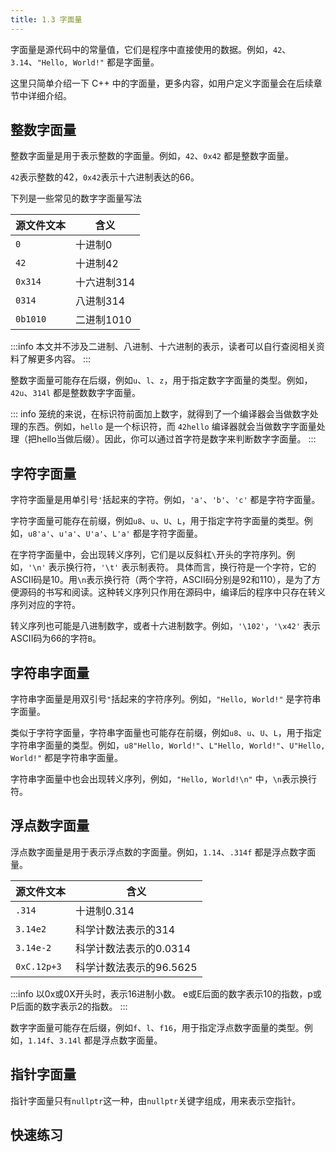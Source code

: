 ```yaml
---
title: 1.3 字面量
---
```


字面量是源代码中的常量值，它们是程序中直接使用的数据。例如，`42`、`3.14`、`"Hello, World!"` 都是字面量。

这里只简单介绍一下 C++ 中的字面量，更多内容，如用户定义字面量会在后续章节中详细介绍。

## 整数字面量

整数字面量是用于表示整数的字面量。例如，`42`、`0x42` 都是整数字面量。

`42`表示整数的42，`0x42`表示十六进制表达的66。

下列是一些常见的数字字面量写法

| 源文件文本 | 含义        |
| ---------- | ----------- |
| `0`        | 十进制0     |
| `42`       | 十进制42    |
| `0x314`    | 十六进制314 |
| `0314`     | 八进制314   |
| `0b1010`   | 二进制1010  |

:::info
本文并不涉及二进制、八进制、十六进制的表示，读者可以自行查阅相关资料了解更多内容。
<DecOctHex />
:::

整数字面量可能存在后缀，例如`u`、`l`、`z`，用于指定数字字面量的类型。例如，`42u`、`314l` 都是整数数字字面量。 

::: info
笼统的来说，在标识符前面加上数字，就得到了一个编译器会当做数字处理的东西。例如，`hello` 是一个标识符，而 `42hello` 编译器就会当做数字字面量处理（把hello当做后缀）。因此，你可以通过首字符是数字来判断数字字面量。
:::

## 字符字面量

字符字面量是用单引号`'`括起来的字符。例如，`'a'`、`'b'`、`'c'` 都是字符字面量。

字符字面量可能存在前缀，例如`u8`、`u`、`U`、`L`，用于指定字符字面量的类型。例如，`u8'a'`、`u'a'`、`U'a'`、`L'a'` 都是字符字面量。

在字符字面量中，会出现转义序列，它们是以反斜杠`\`开头的字符序列。例如，`'\n'` 表示换行符，`'\t'` 表示制表符。
具体而言，换行符是一个字符，它的ASCII码是10。用`\n`表示换行符（两个字符，ASCII码分别是92和110），是为了方便源码的书写和阅读。这种转义序列只作用在源码中，编译后的程序中只存在转义序列对应的字符。

转义序列也可能是八进制数字，或者十六进制数字。例如，`'\102'`，`'\x42'` 表示ASCII码为66的字符`B`。

## 字符串字面量

字符串字面量是用双引号`"`括起来的字符序列。例如，`"Hello, World!"` 是字符串字面量。

类似于字符字面量，字符串字面量也可能存在前缀，例如`u8`、`u`、`U`、`L`，用于指定字符串字面量的类型。例如，`u8"Hello, World!"`、`L"Hello, World!"`、`U"Hello, World!"` 都是字符串字面量。

字符串字面量中也会出现转义序列，例如，`"Hello, World!\n"` 中，`\n`表示换行符。

## 浮点数字面量

浮点数字面量是用于表示浮点数的字面量。例如，`1.14`、`.314f` 都是浮点数字面量。


| 源文件文本  | 含义                    |
| ----------- | ----------------------- |
| `.314`      | 十进制0.314             |
| `3.14e2`    | 科学计数法表示的314     |
| `3.14e-2`   | 科学计数法表示的0.0314  |
| `0xC.12p+3` | 科学计数法表示的96.5625 |

:::info
以0x或0X开头时，表示16进制小数。
e或E后面的数字表示10的指数，p或P后面的数字表示2的指数。
:::

数字字面量可能存在后缀，例如`f`、`l`、`f16`，用于指定浮点数字面量的类型。例如，`1.14f`、`3.14l` 都是浮点数字面量。

## 指针字面量

指针字面量只有`nullptr`这一种，由`nullptr`关键字组成，用来表示空指针。


## 快速练习

<Choices 
    :questions="[
        {
            text: '下列哪些是字符字面量？',
            options: ['\'a\'', '\'Hello, World!\'', '\'42\'', '\'x42\'', '\'042\'', '\'&#92;&#92;x42\''],
            answers: ['\'a\'', '\'&#92;&#92;x42\'']
        },
        {
            text: '下列哪些是字符串字面量？',
            options: ['a', '\'Hello, World!\'', '42', '\'x42\'', '\'042\''],
            answers: ['\'a\'']
        }
    ]"/>
